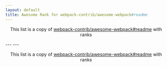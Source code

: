 ```yaml
---
layout: default
title: Awesome Rank for webpack-contrib/awesome-webpack#readme
---
```


<p align="center">
	This list is a copy of <a href="https://github.com/webpack-contrib/awesome-webpack#readme">webpack-contrib/awesome-webpack#readme</a> with ranks
</p>
---
---
<p align="center">
	This list is a copy of <a href="https://github.com/webpack-contrib/awesome-webpack#readme">webpack-contrib/awesome-webpack#readme</a> with ranks
</p>
